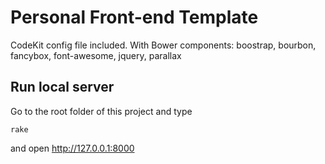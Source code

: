 Personal Front-end Template
===========================

CodeKit config file included.
With Bower components: boostrap, bourbon, fancybox, font-awesome, jquery, parallax

Run local server
----------------
Go to the root folder of this project and type
```
rake
```

and open http://127.0.0.1:8000
